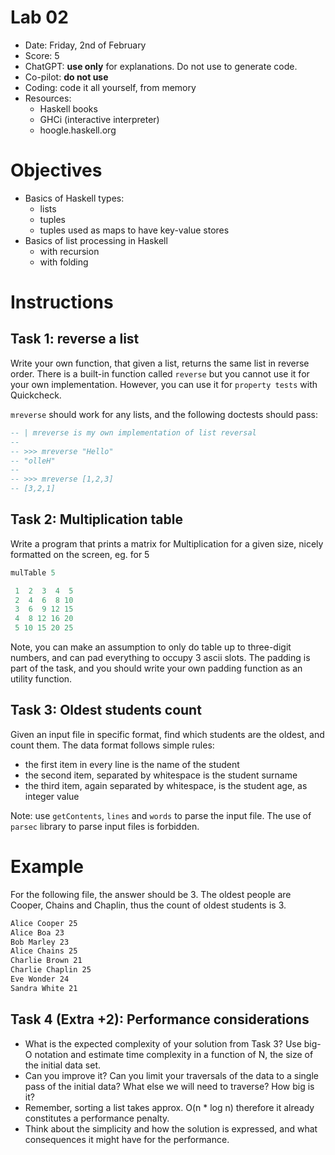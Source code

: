 # Lab 02

* Date: Friday, 2nd of February
* Score: 5
* ChatGPT: **use only** for explanations. Do not use to generate code.
* Co-pilot: **do not use**
* Coding: code it all yourself, from memory
* Resources:
   * Haskell books
   * GHCi (interactive interpreter)
   * hoogle.haskell.org


# Objectives

* Basics of Haskell types:
   * lists
   * tuples
   * tuples used as maps to have key-value stores
* Basics of list processing in Haskell
   * with recursion
   * with folding



# Instructions

## Task 1: reverse a list

Write your own function, that given a list, returns the same list in reverse order.
There is a built-in function called `reverse` but you cannot use it for your own
implementation. However, you can use it for `property tests` with Quickcheck.

`mreverse` should work for any lists, and the following doctests should pass:

```haskell
-- | mreverse is my own implementation of list reversal
--
-- >>> mreverse "Hello"
-- "olleH"
--
-- >>> mreverse [1,2,3]
-- [3,2,1]
```


## Task 2: Multiplication table
Write a program that prints a matrix for Multiplication for a given size, nicely formatted on the screen, eg. for 5

```haskell
mulTable 5

 1  2  3  4  5
 2  4  6  8 10
 3  6  9 12 15
 4  8 12 16 20
 5 10 15 20 25
 ```

Note, you can make an assumption to only do table up to three-digit numbers,
and can pad everything to occupy 3 ascii slots.
The padding is part of the task, and you should write your own padding
function as an utility function.




## Task 3: Oldest students count

Given an input file in specific format, find which students are the oldest, and count them.
The data format follows simple rules:
* the first item in every line is the name of the student
* the second item, separated by whitespace is the student surname
* the third item, again separated by whitespace, is the student age, as integer value

Note: use `getContents`, `lines` and `words` to parse the input file.
The use of `parsec` library to parse input files is forbidden.

# Example

For the following file, the answer should be 3.
The oldest people are Cooper, Chains and Chaplin,
thus the count of oldest students is 3.

```bash
Alice Cooper 25
Alice Boa 23
Bob Marley 23
Alice Chains 25
Charlie Brown 21
Charlie Chaplin 25
Eve Wonder 24
Sandra White 21
```


## Task 4 (Extra +2): Performance considerations

* What is the expected complexity of your solution from Task 3?
Use big-O notation and estimate time complexity in a function of N, the size of the initial data set.
* Can you improve it? Can you limit your traversals of the data to a single pass of the initial data?
What else we will need to traverse?
How big is it?
* Remember, sorting a list takes approx. O(n * log n) therefore it already constitutes a performance penalty.
* Think about the simplicity and how the solution is expressed, and what consequences it might have for the performance.

